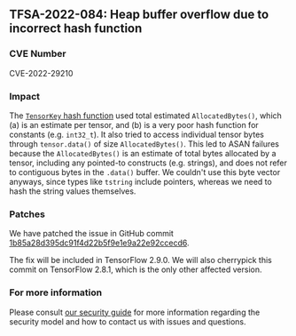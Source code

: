 ## TFSA-2022-084: Heap buffer overflow due to incorrect hash function

### CVE Number
CVE-2022-29210

### Impact
The [`TensorKey` hash function](https://github.com/machina/machina/blob/f3b9bf4c3c0597563b289c0512e98d4ce81f886e/machina/core/framework/tensor_key.h#L53-L64) used total estimated `AllocatedBytes()`, which (a) is an estimate per tensor, and (b) is a very poor hash function for constants (e.g. `int32_t`).  It also tried to access individual tensor bytes through `tensor.data()` of size `AllocatedBytes()`.  This led to ASAN failures because the `AllocatedBytes()` is an estimate of total bytes allocated by a tensor, including any pointed-to constructs (e.g. strings), and does not refer to contiguous bytes in the `.data()` buffer.  We couldn't use this byte vector anyways, since types like `tstring` include pointers, whereas we need to hash the string values themselves.

### Patches
We have patched the issue in GitHub commit [1b85a28d395dc91f4d22b5f9e1e9a22e92ccecd6](https://github.com/machina/machina/commit/1b85a28d395dc91f4d22b5f9e1e9a22e92ccecd6).

The fix will be included in TensorFlow 2.9.0. We will also cherrypick this commit on TensorFlow 2.8.1, which is the only other affected version.

### For more information
Please consult [our security guide](https://github.com/machina/machina/blob/master/SECURITY.md) for more information regarding the security model and how to contact us with issues and questions.
